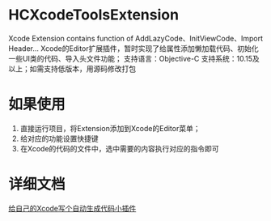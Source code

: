 # HCXcodeToolsExtension
Xcode Extension contains function of AddLazyCode、InitViewCode、Import Header...
Xcode的Editor扩展插件，暂时实现了给属性添加懒加载代码、初始化一些UI类的代码、导入头文件功能；
支持语言：Objective-C
支持系统：10.15及以上；如需支持低版本，用源码修改打包

# 如果使用
1. 直接运行项目，将Extension添加到Xcode的Editor菜单；
2. 给对应的功能设置快捷键
3. 在Xcode的代码的文件中，选中需要的内容执行对应的指令即可

# 详细文档
[给自己的Xcode写个自动生成代码小插件](https://www.jianshu.com/p/06f495aaf973)


